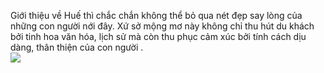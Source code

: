  Giới thiệu về Huế thì chắc chắn không thể bỏ qua nét đẹp say lòng của những con người nới đây. Xứ sở mộng mơ này không chỉ thu hút du khách bởi tinh hoa văn hóa, lịch sử mà còn thu phục cảm xúc bởi tính cách dịu dàng, thân thiện của con người .
    <br>
    <img src="https://bazantravel.com/cdn/medias/uploads/70/70249-du-lich-hue-700x389.jpg">
<html lang=" en" >
<head>
    <meta charset="UTF-B">
    <meta http-equiv="X-UA-Compatible" content="IE-edge">
    <meta name="viewport" content="width=device-width,initial-scale=1.0">
<title>
</head>
<body>
</h1>
   
</h1>
</body>
</html>
